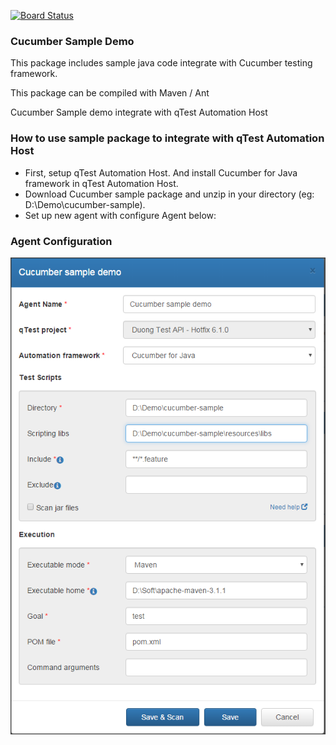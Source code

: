 [![Board Status](https://dev.azure.com/aquerubin0841/5b67022e-b434-432d-a44d-6e13483fb095/a9bf49c4-3135-4827-8bd7-d852ec2bba66/_apis/work/boardbadge/0f1b28d5-adde-4d59-95aa-a5ba00a65b0d)](https://dev.azure.com/aquerubin0841/5b67022e-b434-432d-a44d-6e13483fb095/_boards/board/t/a9bf49c4-3135-4827-8bd7-d852ec2bba66/Microsoft.RequirementCategory)
### Cucumber Sample Demo 

This package includes sample java code integrate with Cucumber testing framework.

This package can be compiled with Maven / Ant

Cucumber Sample demo integrate with qTest Automation Host

### How to use sample package to integrate with qTest Automation Host
- First, setup qTest Automation Host. And install Cucumber for Java framework in qTest Automation Host.
- Download Cucumber sample package and unzip in your directory (eg: D:\Demo\cucumber-sample).
- Set up new agent with configure Agent below:

### Agent Configuration

![Agent Configuration](/documentation/agent-configuration.png?raw=true)